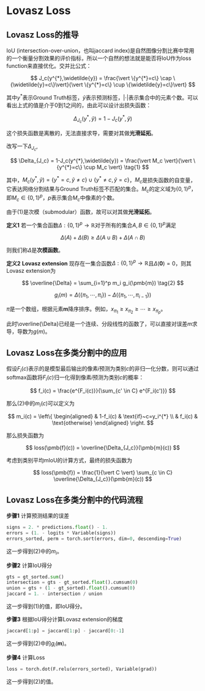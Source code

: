 # Lovasz Loss

## Lovasz Loss的推导

IoU (intersection-over-union，也叫jaccard index)是自然图像分割比赛中常用的一个衡量分割效果的评价指标，所以一个自然的想法就是能否将IoU作为loss function来直接优化。交并比公式：

$$
J_c(y^{*},\widetilde{y}) = \frac{\vert \{y^{*}=c\} \cap \{\widetilde{y}=c\}\vert}{\vert \{y^{*}=c\} \cup \{\widetilde{y}=c\}\vert}
$$

其中$y^{*}$表示Ground Truth标签，$\widetilde{y}$表示预测标签，$\vert \cdot \vert$表示集合中的元素个数。可以看出上式的值是介于0到1之间的，由此可以设计出损失函数：

$$
\Delta_{J_c}(y^{*},\widetilde{y})=1-J_c(y^{*},\widetilde{y})
$$

这个损失函数是离散的，无法直接求导，需要对其做**光滑延拓**。

改写一下$\Delta_{J_c}$,

$$
\Delta_{J_c} = 1-J_c(y^{*},\widetilde{y}) = \frac{\vert M_c \vert}{\vert \{y^{*}=c\} \cup M_c \vert} \tag{1}
$$

其中，$M_c(y^{*},\widetilde{y}) = \{y^{*}=c,\widetilde{y}\neq c\} \cup \{y^{*} \neq c,\widetilde{y}=c\}$，$M_c$是损失函数的自变量，它表达网络分割结果与Ground Truth标签不匹配的集合。$M_c$的定义域为$\{0,1\}^p$，即$M_c \in \{0,1\}^p$，$p$表示集合$M_c$中像素的个数。

由于(1)是次模（submodular）函数，故可以对其做**光滑延拓**。


**定义1** 若一个集合函数$\Delta:\{0,1\}^p \rightarrow \mathbb{R}$对于所有的集合$A,B \in \{0,1\}^p$满足

$$
\Delta(A) + \Delta(B) \geq \Delta(A \cup B) + \Delta(A \cap B)
$$

则我们称$\Delta$是**次模函数**。

**定义2** **Lovasz extension** 现存在一集合函数$\Delta:\{0,1\}^p \rightarrow \mathbb{R}$且$\Delta(\pmb{0})=0$，则其Lovasz extension为

$$
\overline{\Delta} = \sum_{i=1}^p m_i g_i(\pmb{m}) \tag{2}
$$

$$
g_i(m) = \Delta(\{\pi_1,\cdots,\pi_i\}) - \Delta(\{\pi_1,\cdots,\pi_{i-1}\})
$$

$\pi$是一个数组，根据元素$\pmb{m}$降序排序。例如，$x_{\pi_1} \geq x_{\pi_2} \geq \cdots \geq x_{\pi_p}$。

此时\overline{\Delta}已经是一个连续、分段线性的函数了，可以直接对误差$m$求导，导数为$g(m)$。

## Lovasz Loss在多类分割中的应用

假设$F_i(c)$表示的是模型最后输出的像素$i$预测为类别$c$的非归一化分数，则可以通过softmax函数将$F_i(c)$归一化得到像素$i$预测为类别$c$的概率：

$$
f_i(c) = \frac{e^{F_i(c)}}{\sum_{c' \in C} e^{F_i(c')}}
$$

那么(2)中的$m_i(c)$可以定义为

$$
m_i(c) = \left\{
\begin{aligned}
& 1-f_i(c) & \text{if}~c=y_i^{*} \\
& f_i(c) & \text{otherwise}
\end{aligned}
\right.
$$

那么损失函数为

$$
loss(\pmb{f}(c)) = \overline{\Delta_{J_c}}(\pmb{m}(c))
$$

考虑到类别平均mIoU的计算方式，最终的损失函数为

$$
loss(\pmb{f}) = \frac{1}{\vert C \vert} \sum_{c \in C} \overline{\Delta_{J_c}}(\pmb{m}(c))
$$

## Lovasz Loss在多类分割中的代码流程

**步骤1** 计算预测结果的误差

``` py
signs = 2. * predictions.float() - 1.
errors = (1. - logits * Variable(signs))
errors_sorted, perm = torch.sort(errors, dim=0, descending=True)
```

这一步得到(2)中的$m_i$。

**步骤2** 计算IoU得分

``` py
gts = gt_sorted.sum()
intersection = gts - gt_sorted.float().cumsum(0)
union = gts + (1 - gt_sorted).float().cumsum(0)
jaccard = 1. - intersection / union
```

这一步得到(1)的值，即IoU得分。

**步骤3** 根据IoU得分计算Lovasz extension的梯度

``` py
jaccard[1:p] = jaccard[1:p] - jaccard[0:-1]
```

这一步得到(2)中的$g_i(\pmb{m})$。

**步骤4** 计算Loss

``` py
loss = torch.dot(F.relu(errors_sorted), Variable(grad))
```

这一步得到(2)的值。